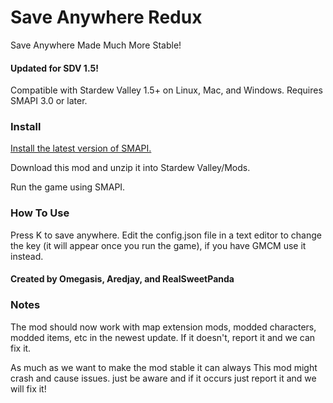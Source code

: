 # Save Anywhere Redux

Save Anywhere Made Much More Stable!

#### Updated for SDV 1.5!

Compatible with Stardew Valley 1.5+ on Linux, Mac, and Windows. Requires SMAPI 3.0 or later.

### Install

[Install the latest version of SMAPI.](https://smapi.io/)

Download this mod and unzip it into Stardew Valley/Mods.

Run the game using SMAPI.

### How To Use

Press K to save anywhere. Edit the config.json file in a text editor to change the key (it will appear once you run the game), if you have GMCM use it instead.

#### Created by Omegasis, Aredjay, and RealSweetPanda

### Notes

The mod should now work with map extension mods, modded characters, modded items, etc in the newest update. If it doesn't, report it and we can fix it. 

As much as we want to make the mod stable it can always This mod might crash and cause issues. just be aware and if it occurs just report it and we will fix it!

